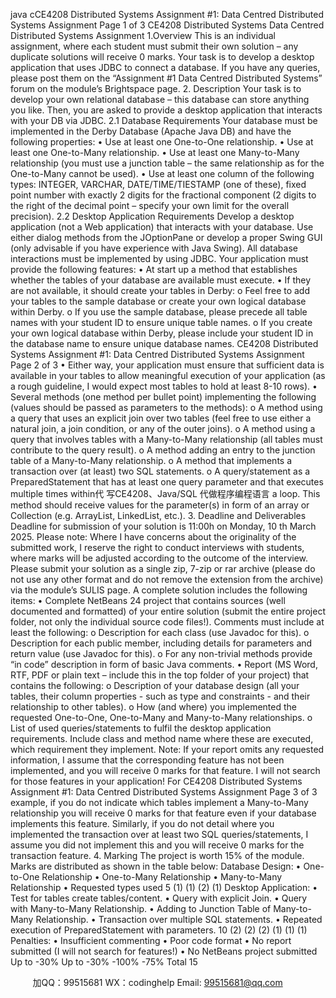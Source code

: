 java cCE4208 Distributed Systems Assignment #1: Data Centred Distributed Systems Assignment
Page 1 of 3
CE4208 Distributed Systems
Data Centred Distributed Systems Assignment
1.Overview
This is an individual assignment, where each student must submit their own solution – any 
duplicate solutions will receive 0 marks. Your task is to develop a desktop application that 
uses JDBC to connect a database.
If you have any queries, please post them on the “Assignment #1 Data Centred Distributed 
Systems” forum on the module’s Brightspace page.
2. Description
Your task is to develop your own relational database – this database can store anything you 
like. Then, you are asked to provide a desktop application that interacts with your DB via JDBC.
2.1 Database Requirements
Your database must be implemented in the Derby Database (Apache Java DB) and have the 
following properties:
• Use at least one One-to-One relationship.
• Use at least one One-to-Many relationship.
• Use at least one Many-to-Many relationship (you must use a junction table – the same 
relationship as for the One-to-Many cannot be used).
• Use at least one column of the following types: INTEGER, VARCHAR, 
DATE/TIME/TIESTAMP (one of these), fixed point number with exactly 2 digits for the 
fractional component (2 digits to the right of the decimal point – specify your own 
limit for the overall precision).
2.2 Desktop Application Requirements
Develop a desktop application (not a Web application) that interacts with your database. Use 
either dialog methods from the JOptionPane or develop a proper Swing GUI (only advisable if 
you have experience with Java Swing).
All database interactions must be implemented by using JDBC. Your application must provide 
the following features:
• At start up a method that establishes whether the tables of your database are 
available must execute.
• If they are not available, it should create your tables in Derby:
o Feel free to add your tables to the sample database or create your own logical 
database within Derby.
o If you use the sample database, please precede all table names with your 
student ID to ensure unique table names.
o If you create your own logical database within Derby, please include your 
student ID in the database name to ensure unique database names.
CE4208 Distributed Systems Assignment #1: Data Centred Distributed Systems Assignment
Page 2 of 3
• Either way, your application must ensure that sufficient data is available in your tables 
to allow meaningful execution of your application (as a rough guideline, I would expect 
most tables to hold at least 8-10 rows).
• Several methods (one method per bullet point) implementing the following (values 
should be passed as parameters to the methods):
o A method using a query that uses an explicit join over two tables (feel free to 
use either a natural join, a join condition, or any of the outer joins).
o A method using a query that involves tables with a Many-to-Many relationship
(all tables must contribute to the query result).
o A method adding an entry to the junction table of a Many-to-Many 
relationship.
o A method that implements a transaction over (at least) two SQL statements.
o A query/statement as a PreparedStatement that has at least one query
parameter and that executes multiple times within代 写CE4208、Java/SQL
代做程序编程语言 a loop. This method should 
receive values for the parameter(s) in form of an array or Collection (e.g. 
ArrayList, LinkedList, etc.).
3. Deadline and Deliverables
Deadline for submission of your solution is 11:00h on Monday, 10
th March 2025. Please note: 
Where I have concerns about the originality of the submitted work, I reserve the right to 
conduct interviews with students, where marks will be adjusted according to the outcome of 
the interview.
Please submit your solution as a single zip, 7-zip or rar archive (please do not use any other 
format and do not remove the extension from the archive) via the module’s SULIS page. A 
complete solution includes the following items:
• Complete NetBeans 24 project that contains sources (well documented and 
formatted) of your entire solution (submit the entire project folder, not only the 
individual source code files!). Comments must include at least the following:
o Description for each class (use Javadoc for this).
o Description for each public member, including details for parameters and 
return value (use Javadoc for this).
o For any non-trivial methods provide “in code” description in form of basic Java 
comments.
• Report (MS Word, RTF, PDF or plain text – include this in the top folder of your project) 
that contains the following:
o Description of your database design (all your tables, their column properties -
such as type and constraints - and their relationship to other tables).
o How (and where) you implemented the requested One-to-One, One-to-Many 
and Many-to-Many relationships.
o List of used queries/statements to fulfil the desktop application requirements. 
Include class and method name where these are executed, which requirement 
they implement.
Note: If your report omits any requested information, I assume that the 
corresponding feature has not been implemented, and you will receive 0 marks 
for that feature. I will not search for those features in your application! For 
CE4208 Distributed Systems Assignment #1: Data Centred Distributed Systems Assignment
Page 3 of 3
example, if you do not indicate which tables implement a Many-to-Many 
relationship you will receive 0 marks for that feature even if your database 
implements this feature. Similarly, if you do not detail where you implemented the 
transaction over at least two SQL queries/statements, I assume you did not 
implement this and you will receive 0 marks for the transaction feature. 
4. Marking
The project is worth 15% of the module. Marks are distributed as shown in the table below:
Database Design:
• One-to-One Relationship
• One-to-Many Relationship
• Many-to-Many Relationship
• Requested types used 
5
(1)
(1)
(2)
(1)
Desktop Application:
• Test for tables  create tables/content.
• Query with explicit Join.
• Query with Many-to-Many Relationship.
• Adding to Junction Table of Many-to-Many 
Relationship.
• Transaction over multiple SQL statements.
• Repeated execution of PreparedStatement with 
parameters.
10
(2)
(2)
(2)
(1)
(1)
(1)
Penalties:
• Insufficient commenting
• Poor code format
• No report submitted (I will not search for features!)
• No NetBeans project submitted
Up to -30%
Up to -30%
-100%
-75%
Total 15

         
加QQ：99515681  WX：codinghelp  Email: 99515681@qq.com
